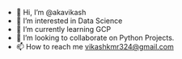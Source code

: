 - 👋 Hi, I’m @akavikash
- 👀 I’m interested in Data Science
- 🌱 I’m currently learning GCP
- 💞️ I’m looking to collaborate on Python Projects.
- 📫 How to reach me vikashkmr324@gmail.com

<!---
akavikash/akavikash is a ✨ special ✨ repository because its `README.md` (this file) appears on your GitHub profile.
You can click the Preview link to take a look at your changes.
--->
